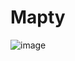 # Mapty
![image](https://user-images.githubusercontent.com/66808317/151725989-05e6b60c-abfe-4147-a4c0-7e6dad5af906.png)

